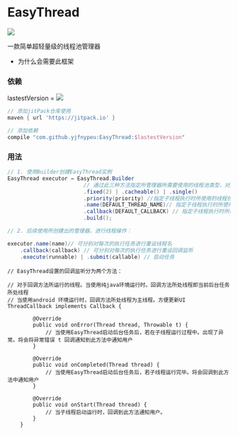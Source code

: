 # EasyThread
<a href="http://www.methodscount.com/?lib=com.github.yjfnypeu%3AEasyThread%3A0.1"><img src="https://img.shields.io/badge/Methods count-61-e91e63.svg"/></a>

一款简单超轻量级的线程池管理器

- 为什么会需要此框架


### 依赖

lastestVersion = [![](https://jitpack.io/v/yjfnypeu/EasyThread.svg)](https://jitpack.io/#yjfnypeu/EasyThread)
```groovy
// 添加jitPack仓库使用
maven { url 'https://jitpack.io' }

// 添加依赖
compile "com.github.yjfnypeu:EasyThread:$lastestVersion"
```

### 用法

```java
// 1. 使用Builder创建EasyThread实例
EasyThread executor = EasyThread.Builder
                        // 通过此三种方法指定所管理器所需要使用的线程池类型，对应Executors.newXXXThreadPool
                        .fixed(2) | .cacheable() | .single()
                        .priority(priority) //指定子线程执行时所使用的线程优先级
                        .name(DEFAULT_THREAD_NAME)// 指定子线程执行时所使用的线程名
                        .callback(DEFAULT_CALLBACK) // 指定子线程执行时所使用的回调监听
                        .build();

// 2. 后续使用所创建出的管理器。进行线程操作：

executor.name(name)// 可分别对每次的执行任务进行重设线程名
    .callback(callback) // 可分别对每次的执行任务进行重设回调监听
    .execute(runnable) | .submit(callable) // 启动任务
```

```
// EasyThread设置的回调监听分为两个方法：

// 对于回调方法所运行的线程。当使用纯java环境运行时。回调方法所处线程即当前后台任务所处线程
// 当使用android 环境运行时，回调方法所处线程为主线程。方便更新UI
ThreadCallback implements Callback {

        @Override
        public void onError(Thread thread, Throwable t) {
            // 当使用EasyThread启动后台任务后，若在子线程运行过程中。出现了异常。将会将异常错误 t 回调通知到此方法中通知用户
        }

        @Override
        public void onCompleted(Thread thread) {
            // 当使用EasyThread启动后台任务后，若子线程运行完毕。将会回调到此方法中通知用户
        }

        @Override
        public void onStart(Thread thread) {
            // 当子线程启动运行时，回调到此方法通知用户。
        }
    }
```